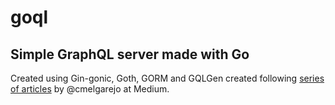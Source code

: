 # goql
## Simple GraphQL server made with Go 

Created using Gin-gonic, Goth, GORM and GQLGen created following [series of articles](https://medium.com/better-programming/creating-an-opinionated-gql-server-part1-8fad071e525f) by @cmelgarejo at Medium.
